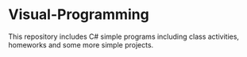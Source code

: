 # Visual-Programming
This repository includes C# simple programs including class activities, homeworks and some  more simple projects. 

